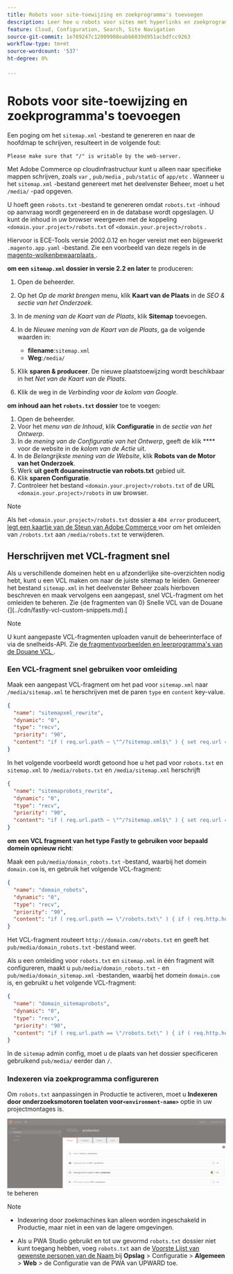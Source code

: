 ```yaml
---
title: Robots voor site-toewijzing en zoekprogramma's toevoegen
description: Leer hoe u robots voor sites met hyperlinks en zoekprogramma's aan Adobe Commerce kunt toevoegen op cloudinfrastructuur.
feature: Cloud, Configuration, Search, Site Navigation
source-git-commit: 1e789247c12009908eabb6039d951acbdfcc9263
workflow-type: tm+mt
source-wordcount: '537'
ht-degree: 0%

---
```


# Robots voor site-toewijzing en zoekprogramma&#39;s toevoegen

Een poging om het `sitemap.xml` -bestand te genereren en naar de hoofdmap te schrijven, resulteert in de volgende fout:

```
Please make sure that "/" is writable by the web-server.
```

Met Adobe Commerce op cloudinfrastructuur kunt u alleen naar specifieke mappen schrijven, zoals `var` , `pub/media` , `pub/static` of `app/etc` . Wanneer u het `sitemap.xml` -bestand genereert met het deelvenster Beheer, moet u het `/media/` -pad opgeven.

U hoeft geen `robots.txt` -bestand te genereren omdat `robots.txt` -inhoud op aanvraag wordt gegenereerd en in de database wordt opgeslagen. U kunt de inhoud in uw browser weergeven met de koppeling `<domain.your.project>/robots.txt` of `<domain.your.project>/robots` .

Hiervoor is ECE-Tools versie 2002.0.12 en hoger vereist met een bijgewerkt `.magento.app.yaml` -bestand. Zie een voorbeeld van deze regels in de [ magento-wolkenbewaarplaats ](https://github.com/magento/magento-cloud/blob/master/.magento.app.yaml#L43-L49).

**om een `sitemap.xml` dossier in versie 2.2 en later** te produceren:

1. Open de beheerder.
1. Op het _Op de markt brengen_ menu, klik **Kaart van de Plaats** in de _SEO &amp; sectie van het Onderzoek_.
1. In de _mening van de Kaart van de Plaats_, klik **Sitemap** toevoegen.
1. In de _Nieuwe mening van de Kaart van de Plaats_, ga de volgende waarden in:

   - **filename**:`sitemap.xml`
   - **Weg**:`/media/`

1. Klik **sparen &amp; produceer**. De nieuwe plaatstoewijzing wordt beschikbaar in het _Net van de Kaart van de Plaats_.
1. Klik de weg in de _Verbinding voor de kolom van Google_.

**om inhoud aan het `robots.txt` dossier** toe te voegen:

1. Open de beheerder.
1. Voor het _menu van de Inhoud_, klik **Configuratie** in de _sectie van het Ontwerp_.
1. In de _mening van de Configuratie van het Ontwerp_, geeft de klik **** voor de website in de _kolom van de Actie_ uit.
1. In de _Belangrijkste mening van de Website_, klik **Robots van de Motor van het Onderzoek**.
1. Werk **uit geeft douaneinstructie van robots.txt** gebied uit.
1. Klik **sparen Configuratie**.
1. Controleer het bestand `<domain.your.project>/robots.txt` of de URL `<domain.your.project>/robots` in uw browser.

>[!NOTE]
>
>Als het `<domain.your.project>/robots.txt` dossier a `404 error` produceert, [ legt een kaartje van de Steun van Adobe Commerce ](https://experienceleague.adobe.com/docs/commerce-knowledge-base/kb/help-center-guide/magento-help-center-user-guide.html#submit-ticket) voor om het omleiden van `/robots.txt` aan `/media/robots.txt` te verwijderen.

## Herschrijven met VCL-fragment snel

Als u verschillende domeinen hebt en u afzonderlijke site-overzichten nodig hebt, kunt u een VCL maken om naar de juiste sitemap te leiden. Genereer het bestand `sitemap.xml` in het deelvenster Beheer zoals hierboven beschreven en maak vervolgens een aangepast, snel VCL-fragment om het omleiden te beheren. Zie {de fragmenten van 0} Snelle VCL van de Douane {](../cdn/fastly-vcl-custom-snippets.md).[

>[!NOTE]
>
> U kunt aangepaste VCL-fragmenten uploaden vanuit de beheerinterface of via de snelheids-API. Zie [ de fragmentvoorbeelden en leerprogramma&#39;s van de Douane VCL ](../cdn/fastly-vcl-custom-snippets.md#example-vcl-snippet-code).

### Een VCL-fragment snel gebruiken voor omleiding

Maak een aangepast VCL-fragment om het pad voor `sitemap.xml` naar `/media/sitemap.xml` te herschrijven met de paren `type` en `content` key-value.

```json
{
  "name": "sitemapxml_rewrite",
  "dynamic": "0",
  "type": "recv",
  "priority": "90",
  "content": "if ( req.url.path ~ \"^/?sitemap.xml$\" ) { set req.url = \"/media/sitemap.xml\"; }"
}
```

In het volgende voorbeeld wordt getoond hoe u het pad voor `robots.txt` en `sitemap.xml` to `/media/robots.txt` en `/media/sitemap.xml` herschrijft

```json
{
  "name": "sitemaprobots_rewrite",
  "dynamic": "0",
  "type": "recv",
  "priority": "90",
  "content": "if ( req.url.path ~ \"^/?sitemap.xml$\" ) { set req.url = \"/media/sitemap.xml\"; } else if (req.url.path ~ \"^/?robots.txt$\") { set req.url = \"/media/robots.txt\";}"
}
```

**om een VCL fragment van het type Fastly te gebruiken voor bepaald domein opnieuw richt**:

Maak een `pub/media/domain_robots.txt` -bestand, waarbij het domein `domain.com` is, en gebruik het volgende VCL-fragment:

```json
{
  "name": "domain_robots",
  "dynamic": "0",
  "type": "recv",
  "priority": "90",
  "content": "if ( req.url.path == \"/robots.txt\" ) { if ( req.http.host ~ \"(domain).com$\" ) { set req.url = \"/media/\" re.group.1 \"_robots.txt\"; }}"
}
```

Het VCL-fragment routeert `http://domain.com/robots.txt` en geeft het `pub/media/domain_robots.txt` -bestand weer.

Als u een omleiding voor `robots.txt` en `sitemap.xml` in één fragment wilt configureren, maakt u `pub/media/domain_robots.txt` - en `pub/media/domain_sitemap.xml` -bestanden, waarbij het domein `domain.com` is, en gebruikt u het volgende VCL-fragment:

```json
{
  "name": "domain_sitemaprobots",
  "dynamic": "0",
  "type": "recv",
  "priority": "90",
  "content": "if ( req.url.path == \"/robots.txt\" ) { if ( req.http.host ~ \"(domain).com$\" ) { set req.url = \"/media/\" re.group.1 \"_robots.txt\"; }} else if ( req.url.path == \"/sitemap.xml\" ) { if ( req.http.host ~ \"(domain).com$\" ) {  set req.url = \"/media/\" re.group.1 \"_sitemap.xml\"; }}"
}
```

In de `sitemap` admin config, moet u de plaats van het dossier specificeren gebruikend `pub/media/` eerder dan `/`.

### Indexeren via zoekprogramma configureren

Om `robots.txt` aanpassingen in Productie te activeren, moet u **Indexeren door onderzoeksmotoren toelaten voor`<environment-name>`** optie in uw projectmontages is.

![ Gebruik [!DNL Cloud Console] om milieu&#39;s ](../../assets/robots-indexing-by-search-engine.png) te beheren

>[!NOTE]
>
>- Indexering door zoekmachines kan alleen worden ingeschakeld in Productie, maar niet in een van de lagere omgevingen.
>
>- Als u PWA Studio gebruikt en tot uw gevormd `robots.txt` dossier niet kunt toegang hebben, voeg `robots.txt` aan de [ Voorste Lijst van gewenste personen van de Naam ](https://github.com/magento/magento2-upward-connector#front-name-allowlist) bij **Opslag** > Configuratie > **Algemeen** > **Web** > de Configuratie van de PWA van UPWARD toe.
